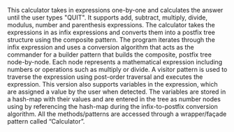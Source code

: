 This calculator takes in expressions one-by-one and calculates the answer until the user types "QUIT". It supports add, subtract, multiply, divide, modulus, number and parenthesis expressions. The calculator takes the expressions in as infix expressions and converts them into a postfix tree structure using the composite pattern. The program iterates through the infix expression and uses a conversion algorithm that acts as the commander for a builder pattern that builds the composite, postfix tree node-by-node. Each node represents a mathematical expression including numbers or operations such as multiply or divide. A visitor pattern is used to traverse the expression using post-order traversal and executes the expression. This version also supports variables in the expression, which are assigned a value by the user when detected. The variables are stored in a hash-map with their values and are entered in the tree as number nodes using by referencing the hash-map during the infix-to-postfix conversion algorithm. All the methods/patterns are accessed through a wrapper/façade pattern called “Calculator”.
